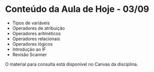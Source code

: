# Conteúdo da Aula de Hoje - 03/09

- Tipos de variáveis
- Operadores de atribuição
- Operadores aritméticos
- Operadores relacionais
- Operadores lógicos
- Introdução ao IF
- Revisão Scanner

O material para consulta está disponível no Canvas da disciplina.
